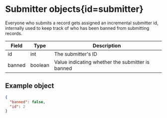<div class='panel fade js-scroll-anim' data-anim='fade'>

# Submitter objects{id=submitter}

Everyone who submits a record gets assigned an incremental submitter id, internally used to keep track of who has been banned from submitting records.

| Field  | Type    | Description                                      |
| ------ | ------- | ------------------------------------------------ |
| id     | int     | The submitter's ID                               |
| banned | boolean | Value indicating whether the submitter is banned |

## Example object

```json
{
  "banned": false,
  "id": 2
}
```

</div>
